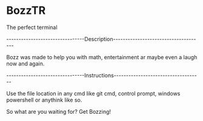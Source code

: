 # BozzTR

The perfect terminal

--------------------------------Description-------------------------------------

Bozz was made to help you with math, entertainment ar maybe even a laugh now and 
again.

--------------------------------Instructions------------------------------------

Use the file location in any cmd like git cmd, control prompt, windows powershell or anythink like so.



So what are you waiting for? Get Bozzing!
